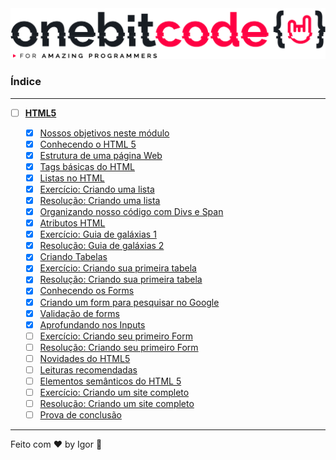 <div style="text-align: center;">
  <a href="#">
    <img alt="Onebitcode" src="../.github/logo.png"/>
  </a>
</div>

### **Índice**

---

- [ ] [**HTML5**](#)

  - [X] [Nossos objetivos neste módulo](https://cronograma-ignite.notion.site/Nossos-objetivos-neste-m-dulo-47f1e085a12a453cbb2afb4ca0b3f9f8)
  - [X] [Conhecendo o HTML 5](https://cronograma-ignite.notion.site/Conhecendo-o-HTML-5-bf770c65c41547b4920e7dc93ec33949)
  - [X] [Estrutura de uma página Web](https://cronograma-ignite.notion.site/Estrutura-de-uma-p-gina-Web-1102ce3f6988444cbe2eb6fbed6d2f33)
  - [X] [Tags básicas do HTML](https://cronograma-ignite.notion.site/Tags-b-sicas-do-HTML-fae73ca807254352b517f733f11b1fdd)
  - [X] [Listas no HTML](https://cronograma-ignite.notion.site/Listas-no-HTML-dab61880bf9e4991a2a90969c600111e)
  - [X] [Exercício: Criando uma lista](https://cronograma-ignite.notion.site/Exerc-cio-Criando-uma-lista-b0194cd161204738af6897feafccdd91)
  - [X] [Resolução: Criando uma lista](https://cronograma-ignite.notion.site/Resolu-o-Criando-uma-lista-c10c893839e348ad9c123d842065f187)
  - [X] [Organizando nosso código com Divs e Span](https://cronograma-ignite.notion.site/Organizando-nosso-c-digo-com-Divs-e-Span-1a1668d09614479d9acef7a585126445)
  - [X] [Atributos HTML](https://cronograma-ignite.notion.site/Atributos-HTML-b67d8fa33ebf4440b7717fd5e3ccb952)
  - [X] [Exercício: Guia de galáxias 1](https://cronograma-ignite.notion.site/Exerc-cio-Guia-de-gal-xias-19273701596b42f4a2d08e45218bb351)
  - [X] [Resolução: Guia de galáxias 2](https://cronograma-ignite.notion.site/Resolu-o-Guia-de-Gal-xias-0c6512aec2cd4d859eedaf0963e1ad43)
  - [X] [Criando Tabelas](https://cronograma-ignite.notion.site/Criando-Tabelas-15b10f7a4a6b4b0fb142112f0d305875)
  - [X] [Exercício: Criando sua primeira tabela](https://cronograma-ignite.notion.site/Exerc-cio-Criando-sua-primeira-Tabela-de546c287b004012950d64194333fcad)
  - [X] [Resolução: Criando sua primeira tabela](https://cronograma-ignite.notion.site/Resolu-o-Criando-sua-primeira-tabela-09fd3e3634634702808fa8647aa9cd8a)
  - [X] [Conhecendo os Forms](https://cronograma-ignite.notion.site/Conhecendo-os-Forms-94eba249669146d888bee57c0ed4db41)
  - [X] [Criando um form para pesquisar no Google](https://cronograma-ignite.notion.site/Criando-um-form-para-pesquisar-no-Google-3daf5b5c2402433191860f31ea18f353)
  - [X] [Validação de forms](https://cronograma-ignite.notion.site/Valida-o-de-forms-eecd84c1de9d4fac9d470118c2527451)
  - [X] [Aprofundando nos Inputs](https://cronograma-ignite.notion.site/Aprofundando-nos-Inputs-dd48dbbdcaa0451ebe82edce5865c93a)
  - [ ] [Exercício: Criando seu primeiro Form](https://cronograma-ignite.notion.site/Exerc-cio-Criando-seu-primeiro-Form-d4a5efa368da4faab894be47cd92bb23)
  - [ ] [Resolução: Criando seu primeiro Form](https://cronograma-ignite.notion.site/Resolu-o-Criando-seu-primeiro-Form-f380a7f655dd4e33a0254af7a93c36fa)
  - [ ] [Novidades do HTML5](https://cronograma-ignite.notion.site/Novidades-do-HTML5-4e1387d5825d487fbabc728c5ffb66d0)
  - [ ] [Leituras recomendadas](https://cronograma-ignite.notion.site/Leituras-recomendadas-6ddcf47f18164464a8239fe9b67b09bb)
  - [ ] [Elementos semânticos do HTML 5](https://cronograma-ignite.notion.site/Elementos-sem-nticos-do-HTML-5-8bb845d4f4c249d4bf55febcc470c672)
  - [ ] [Exercício: Criando um site completo](https://cronograma-ignite.notion.site/Exerc-cio-Criando-um-site-completo-612c7ff93ab244fbb683fbca92cd9ae4)
  - [ ] [Resolução: Criando um site completo](https://cronograma-ignite.notion.site/Resolu-o-Criando-um-site-completo-87e0d16179e44403918103a75eb39db8)
  - [ ] [Prova de conclusão](#)

---

Feito com ❤ by Igor 🖖
